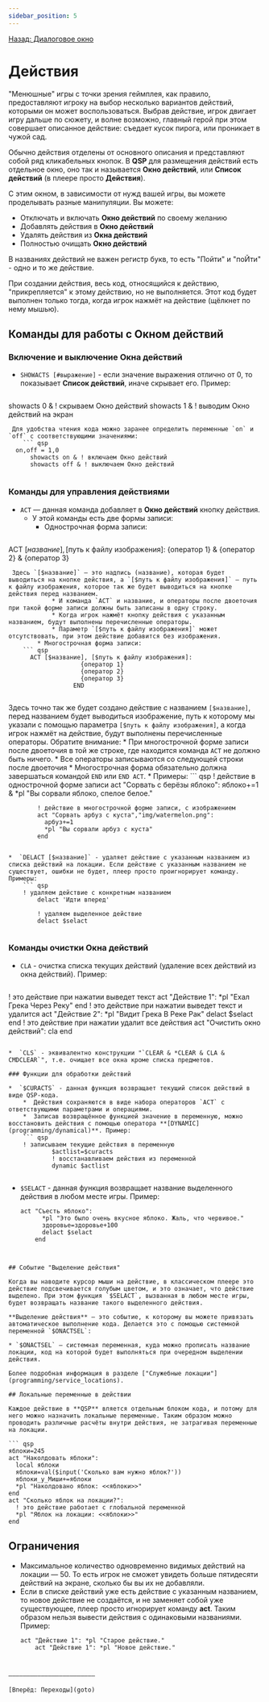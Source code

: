 ```yaml
---
sidebar_position: 5
---
```

[Назад: Диалоговое окно](text_print/msgbox)

# Действия

"Менюшные" игры с точки зрения геймплея, как правило, предоставляют игроку на выбор несколько вариантов действий, которыми он может воспользоваться. Выбрав действие, игрок двигает игру дальше по сюжету, и волне возможно, главный герой при этом совершает описанное действие: съедает кусок пирога, или проникает в чужой сад.

Обычно действия отделены от основного описания и представляют собой ряд кликабельных кнопок. В **QSP** для размещения действий есть отдельное окно, оно так и называется **Окно действий**, или **Список действий** (в плеере просто **Действия**).

С этим окном, в зависимости от нужд вашей игры, вы можете проделывать разные манипуляции. Вы можете:

* Отключать и включать **Окно действий** по своему желанию
* Добавлять действия в **Окно действий**
* Удалять действия из **Окна действий**
* Полностью очищать **Окно действий**

В названиях действий не важен регистр букв, то есть "Пойти" и "поЙти" - одно и то же действие.

При создании действия, весь код, относящийся к действию, "прикрепляется" к этому действию, но не выполняется. Этот код будет выполнен только тогда, когда игрок нажмёт на действие (щёлкнет по нему мышью).

## Команды для работы с Окном действий

### Включение и выключение Окна действий

*  `SHOWACTS [#выражение]` - если значение выражения отлично от 0, то показывает **Список действий**, иначе скрывает его. Пример:
    ``` qsp
  showacts 0 & ! скрываем Окно действий
      showacts 1 & ! выводим Окно действий на экран
    
```
 Для удобства чтения кода можно заранее определить переменные `on` и `off` с соответствующими значениями:
    ``` qsp
  on,off = 1,0
      showacts on & ! включаем Окно действий
      showacts off & ! выключаем Окно действий
    
```


### Команды для управления действиями

*  `ACT` — данная команда добавляет в **Окно действий** кнопку действия.
    * У этой команды есть две формы записи:
        * Однострочная форма записи:
    ``` qsp
ACT [$название], [$путь к файлу изображения]: {оператор 1} & {оператор 2} & {оператор 3}
            
```
 Здесь `[$название]` — это надпись (название), которая будет выводиться на кнопке действия, а `[$путь к файлу изображения]` — путь к файлу изображения, которое так же будет выводиться на кнопке действия перед названием.
            * И команда `ACT` и название, и операторы после двоеточия при такой форме записи должны быть записаны в одну строку.
            * Когда игрок нажмёт кнопку действия с указанным названием, будут выполнены перечисленные операторы.
            * Параметр `[$путь к файлу изображения]` может отсутствовать, при этом действие добавится без изображения.
        * Многострочная форма записи:
    ``` qsp
      ACT [$название], [$путь к файлу изображения]:
                    {оператор 1}
                    {оператор 2}
                    {оператор 3}
                  END
            
```
 Здесь точно так же будет создано действие с названием `[$название]`, перед названием будет выводиться изображение, путь к которому мы указали с помощью параметра `[$путь к файлу изображения]`, а когда игрок нажмёт на действие, будут выполнены перечисленные операторы. Обратите внимание:
            * При многострочной форме записи после двоеточия в той же строке, где находится команда `ACT` не должно быть ничего.
            * Все операторы записываются со следующей строки после двоеточия
            * Многострочная форма обязательно должна завершаться командой `END` или `END ACT`.
    * Примеры:
    ``` qsp
    ! действие в однострочной форме записи
            act "Сорвать с берёзы яблоко": яблоко+=1 & *pl "Вы сорвали яблоко, спелое белое."

            ! действие в многострочной форме записи, с изображением
            act "Сорвать арбуз с куста","img/watermelon.png":
              арбуз+=1
              *pl "Вы сорвали арбуз с куста"
            end
        
```

*  `DELACT [$название]` - удаляет действие с указанным названием из списка действий на локации. Если действие с указанным названием не существует, ошибки не будет, плеер просто проигнорирует команду. Примеры:
    ``` qsp
    ! удаляем действие с конкретным названием
        delact 'Идти вперед'

        ! удаляем выделенное действие
        delact $selact
    
```


### Команды очистки Окна действий

*  `CLA` - очистка списка текущих действий (удаление всех действий из окна действий). Пример:
    ``` qsp
  ! это действие при нажатии выведет текст
      act "Действие 1":
        *pl "Ехал Грека Через Реку"
      end
      ! это действие при нажатии выведет текст и удалится
      act "Действие 2":
        *pl "Видит Грека В Реке Рак"
        delact $selact
      end
      ! это действие при нажатии удалит все действия
      act "Очистить окно действий":
        cla
      end
    
```

*  `CLS` - эквивалентно конструкции "`CLEAR & *CLEAR & CLA & CMDCLEAR`", т.е. очищает все окна кроме списка предметов.

### Функции для обработки действий

*  `$CURACTS` - данная функция возвращает текущий список действий в виде QSP-кода.
    *  Действия сохраняются в виде набора операторов `ACT` с ответствующими параметрами и операциями.
    *  Записав возвращённое функцией значение в переменную, можно восстановить действия с помощью оператора **[DYNAMIC](programming/dynamical)**. Пример:
    ``` qsp
    ! записываем текущие действия в переменную
            $actlist=$curacts
            ! восстанавливаем действия из переменной
            dynamic $actlist
        
```

*  `$SELACT` - данная функция возвращает название выделенного действия в любом месте игры. Пример:
    ``` qsp
    act "Съесть яблоко":
          *pl "Это было очень вкусное яблоко. Жаль, что червивое."
          здоровье=здоровье+100
          delact $selact
        end
    
```


## Событие "Выделение действия"

Когда вы наводите курсор мыши на действие, в классическом плеере это действие подсвечивается голубым цветом, и это означает, что действие выделено. При этом функция `$SELACT`, вызванная в любом месте игры, будет возвращать название такого выделенного действия.

**Выделение действия** — это событие, к которому вы можете привязать автоматическое выполнение кода. Делается это с помощью системной переменной `$ONACTSEL`:

* `$ONACTSEL` — системная переменная, куда можно прописать название локации, код на которой будет выполняться при очередном выделении действия.

Более подробная информация в разделе ["Служебные локации"](programming/service_locations).

## Локальные переменные в действии

Каждое действие в **QSP** вляется отдельным блоком кода, и потому для него можно назначить локальные переменные. Таким образом можно проводить различные расчёты внутри действия, не затрагивая переменные на локации.

``` qsp
яблоки=245
act "Наколдовать яблоки":
  local яблоки
  яблоки=val($input('Сколько вам нужно яблок?'))
  яблоки_у_Миши+=яблоки
  *pl "Наколдовано яблок: <<яблоки>>"
end
act "Сколько яблок на локации?":
  ! это действие работает с глобальной переменной
  *pl "Яблок на локации: <<яблоки>>"
end
```

## Ограничения

* Максимальное количество одновременно видимых действий на локации — 50. То есть игрок не сможет увидеть больше пятидесяти действий на экране, сколько бы вы их не добавляли.
* Если в списке действий уже есть действие с указанным названием, то новое действие не создаётся, и не заменяет собой уже существующее, плеер просто игнорирует команду **act**. Таким образом нельзя вывести действия с одинаковыми названиями. Пример:
    ``` qsp
    act "Действие 1": *pl "Старое действие."
        act "Действие 1": *pl "Новое действие."
    
```


————————————————————————

[Вперёд: Переходы](goto)
